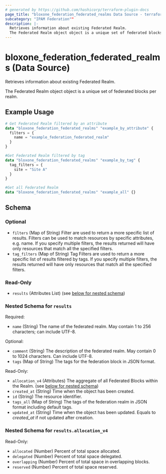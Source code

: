 ```yaml
---
# generated by https://github.com/hashicorp/terraform-plugin-docs
page_title: "bloxone_federation_federated_realms Data Source - terraform-provider-bloxone"
subcategory: "IPAM Federation""
description: |-
  Retrieves information about existing Federated Realm.
  The Federated Realm object object is a unique set of federated blocks per realm.
---
```


# bloxone_federation_federated_realms (Data Source)

Retrieves information about existing Federated Realm.

The Federated Realm object object is a unique set of federated blocks per realm.

## Example Usage

```terraform
# Get Federated Realm filtered by an attribute
data "bloxone_federation_federated_realms" "example_by_attribute" {
  filters = {
    name = "example_federation_federated_realm"
  }
}

#Get Federated Realm filtered by tag
data "bloxone_federation_federated_realms" "example_by_tag" {
  tag_filters = {
    site = "Site A"
  }
}

#Get all Federated Realm
data "bloxone_federation_federated_realms" "example_all" {}
```

<!-- schema generated by tfplugindocs -->
## Schema

### Optional

- `filters` (Map of String) Filter are used to return a more specific list of results. Filters can be used to match resources by specific attributes, e.g. name. If you specify multiple filters, the results returned will have only resources that match all the specified filters.
- `tag_filters` (Map of String) Tag Filters are used to return a more specific list of results filtered by tags. If you specify multiple filters, the results returned will have only resources that match all the specified filters.

### Read-Only

- `results` (Attributes List) (see [below for nested schema](#nestedatt--results))

<a id="nestedatt--results"></a>
### Nested Schema for `results`

Required:

- `name` (String) The name of the federated realm. May contain 1 to 256 characters; can include UTF-8.

Optional:

- `comment` (String) The description of the federated realm. May contain 0 to 1024 characters. Can include UTF-8.
- `tags` (Map of String) The tags for the federation block in JSON format.

Read-Only:

- `allocation_v4` (Attributes) The aggregate of all Federated Blocks within the Realm. (see [below for nested schema](#nestedatt--results--allocation_v4))
- `created_at` (String) Time when the object has been created.
- `id` (String) The resource identifier.
- `tags_all` (Map of String) The tags of the federation realm in JSON format including default tags.
- `updated_at` (String) Time when the object has been updated. Equals to _created_at_ if not updated after creation.

<a id="nestedatt--results--allocation_v4"></a>
### Nested Schema for `results.allocation_v4`

Read-Only:

- `allocated` (Number) Percent of total space allocated.
- `delegated` (Number) Percent of total space delegated.
- `overlapping` (Number) Percent of total space in overlapping blocks.
- `reserved` (Number) Percent of total space reserved.

